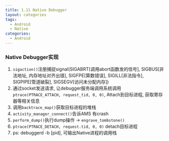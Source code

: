 ```yaml
---
title: 1.11 Native Debugger
layout: categories
tags:
  - Android
  - Native
categories:
  - Android
---
```


### Native Debugger实现
1. `sigaction()`注册捕捉signal(SIGABRT[调用abort函数发的信号], SIGBUS[非法地址, 内存地址对齐出错], SIGFPE[算数错误], SIGILL[非法指令], SIGPIPE[管道破裂], SIGSEGV[访问未分配内存])
2. 通过socket发送请求, 让debugger服务端调用系统调用`ptrace(PTRACE_ATTACH, request_tid, 0, 0)`, Attach到目标进程, 获取寄存器等相关信息
3. 调用`backtrace_map()`获取目标进程的堆栈
4. `activity_manager_connect()`告诉AMS 有crash
5. `perform_dump()`执行dump操作 -> `engrave_tombstone()`
6. `ptrace(PTRACE_DETACH, request.tid, 0, 0)` detach目标进程
7. ps: debuggerd -b [pid], 可输出Native进程的调用栈
